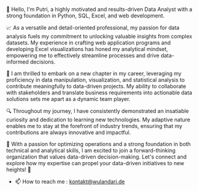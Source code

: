 👋 Hello, I'm Putri, a highly motivated and results-driven Data Analyst with a strong foundation in Python, SQL, Excel, and web development.

📈 As a versatile and detail-oriented professional, my passion for data analysis fuels my commitment to unlocking valuable insights from complex datasets. My experience in crafting web application programs and developing Excel visualizations has honed my analytical mindset, empowering me to effectively streamline processes and drive data-informed decisions.

💼 I am thrilled to embark on a new chapter in my career, leveraging my proficiency in data manipulation, visualization, and statistical analysis to contribute meaningfully to data-driven projects. My ability to collaborate with stakeholders and translate business requirements into actionable data solutions sets me apart as a dynamic team player.

🔍 Throughout my journey, I have consistently demonstrated an insatiable curiosity and dedication to learning new technologies. My adaptive nature enables me to stay at the forefront of industry trends, ensuring that my contributions are always innovative and impactful.

🌱 With a passion for optimizing operations and a strong foundation in both technical and analytical skills, I am excited to join a forward-thinking organization that values data-driven decision-making. Let's connect and explore how my expertise can propel your data-driven initiatives to new heights! 🚀

- 📫 How to reach me : kontakt@wulandari.de

<!---
tjeuput/tjeuput is a ✨ special ✨ repository because its `README.md` (this file) appears on your GitHub profile.
You can click the Preview link to take a look at your changes.
--->
